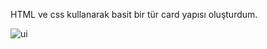 HTML ve css kullanarak basit bir tür card yapısı oluşturdum. 

![ui](https://github.com/KaanKadirGokcek/ui/assets/115478552/c6c4cfe7-bb13-406e-92c4-93a202b48c74)

